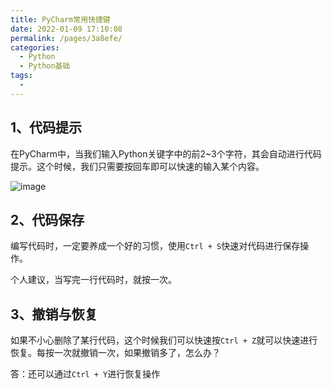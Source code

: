 ```yaml
---
title: PyCharm常用快捷键
date: 2022-01-09 17:10:08
permalink: /pages/3a8efe/
categories:
  - Python
  - Python基础
tags:
  - 
---
```


## 1、代码提示

在PyCharm中，当我们输入Python关键字中的前2~3个字符，其会自动进行代码提示。这个时候，我们只需要按回车即可以快速的输入某个内容。

![image](https://cdn.jsdelivr.net/gh/Weibw162/image-hosting@dev/Python基础/image.3o5i1vxhnc60.webp)

## 2、代码保存

编写代码时，一定要养成一个好的习惯，使用`Ctrl + S`快速对代码进行保存操作。

个人建议，当写完一行代码时，就按一次。

## 3、撤销与恢复

如果不小心删除了某行代码，这个时候我们可以快速按`Ctrl + Z`就可以快速进行恢复。每按一次就撤销一次，如果撤销多了，怎么办？

答：还可以通过`Ctrl + Y`进行恢复操作


